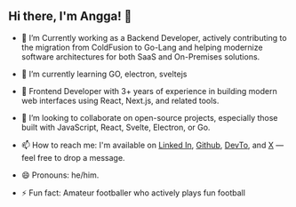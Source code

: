 ## Hi there, I'm Angga!  👋
<!--
[![LinkedIn Badge](https://img.shields.io/badge/anggarobo-informational?style=flat&logo=linkedin&logoColor=white&color=4169E1)](https://www.linkedin.com/in/anggarobo/)
[![Github Badge](https://img.shields.io/badge/anggarobo-informational?style=flat&logo=github&logoColor=white&color=2F4F4F)](https://github.com/anggarobo)
[![Twitter Badge](https://img.shields.io/badge/anggarobo-informational?style=flat&logo=twitter&logoColor=white&color=1E90FF)](https://twitter.com/anggarobo)

A Frontend Developer, specializing in React and all its magical frameworks. I turn UI designs into reality using React/Next/Remix, Typescript & CSS. 
Turning user interface into user smile-face. Software Engineer with a passion for developing an attractive experience and make user interactions better than a sunset on the beach for web applications. Code wrangler, testing the limits of logic and sanity, Debugging errors and designing executable solutions, it's all in a day's work for me. Debugging errors is my superpower. I'm here to execute code solutions and make the world a better place.


**anggarobo/anggarobo** is a ✨ _special_ ✨ repository because its `README.md` (this file) appears on your GitHub profile.

Here are some ideas to get you started:
-->

- 🔭 I’m Currently working as a Backend Developer, actively contributing to the migration from ColdFusion to Go-Lang and helping modernize software architectures for both SaaS and On-Premises solutions.
- 🌱 I’m currently learning GO, electron, sveltejs
- 🌱 Frontend Developer with 3+ years of experience in building modern web interfaces using React, Next.js, and related tools.
- 👯 I’m looking to collaborate on open-source projects, especially those built with JavaScript, React, Svelte, Electron, or Go.

- 📫 How to reach me: I'm available on [Linked In](https://linkedin.com/in/anggarobo/), [Github](https://github.com/anggarobo/), [DevTo](https://dev.to/angga), and [X](https://x.com/anggarobo) — feel free to drop a message.
- 😄 Pronouns: he/him.
- ⚡ Fun fact: Amateur footballer who actively plays fun football

